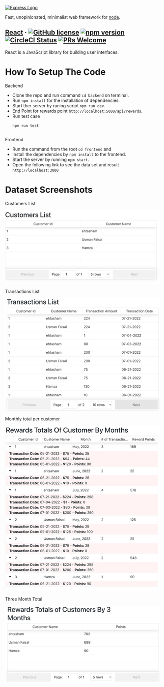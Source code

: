 
[![Express Logo](https://i.cloudup.com/zfY6lL7eFa-3000x3000.png)](http://expressjs.com/)

  Fast, unopinionated, minimalist web framework for [node](http://nodejs.org).

## [React](https://reactjs.org/) &middot; [![GitHub license](https://img.shields.io/badge/license-MIT-blue.svg)](https://github.com/facebook/react/blob/main/LICENSE) [![npm version](https://img.shields.io/npm/v/react.svg?style=flat)](https://www.npmjs.com/package/react) [![CircleCI Status](https://circleci.com/gh/facebook/react.svg?style=shield&circle-token=:circle-token)](https://circleci.com/gh/facebook/react) [![PRs Welcome](https://img.shields.io/badge/PRs-welcome-brightgreen.svg)](https://reactjs.org/docs/how-to-contribute.html#your-first-pull-request)

React is a JavaScript library for building user interfaces.


# How To Setup The Code

Backend 

* Clone the repo and run command `cd backend` on terminal.
* Run `npm install` for the installation of dependencies.
* Start ther server by runing script `npm run dev`.
* End Point for rewards point `http://localhost:5000/api/rewards`.
* Run test case
    ```console
    npm run test
    ```

##

Frontend 

* Run the command from the root `cd frontend` and
* Install the dependencies by `npm install` to the frontend.
* Start the server by running `npm start`.
* Open the following link to see the data set and result ` http://localhost:3000`


# Dataset Screenshots

Customers List

![Customers List](/assets/Screenshot%202022-07-25%20at%204.45.46%20PM.png)

Transactions List

![Customers List](/assets/Screenshot%202022-07-25%20at%204.50.47%20PM.png)

Monthly total per
customer

   ![Customers List](/assets/Screenshot%202022-07-25%20at%204.53.34%20PM.png)

Three Month Total

![Customers List](/assets/Screenshot%202022-07-25%20at%204.54.36%20PM.png)
